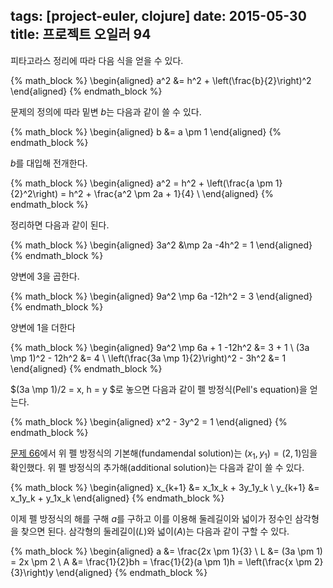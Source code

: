 tags: [project-euler, clojure]
date: 2015-05-30
title: 프로젝트 오일러 94
---
피타고라스 정리에 따라 다음 식을 얻을 수 있다.

{% math_block %}
\begin{aligned}
a^2 &= h^2 + \left(\frac{b}{2}\right)^2
\end{aligned}
{% endmath_block %}

문제의 정의에 따라 밑변 $b$는 다음과 같이 쓸 수 있다.

{% math_block %}
\begin{aligned}
b &= a \pm 1
\end{aligned}
{% endmath_block %}




$b$를 대입해 전개한다.

{% math_block %}
\begin{aligned}
a^2 = h^2 + \left(\frac{a \pm 1}{2}^2\right) = h^2 + \frac{a^2 \pm 2a + 1}{4} \\
\end{aligned}
{% endmath_block %}

정리하면 다음과 같이 된다.

{% math_block %}
\begin{aligned}
3a^2 &\mp 2a -4h^2 = 1
\end{aligned}
{% endmath_block %}

양변에 3을 곱한다.

{% math_block %}
\begin{aligned}
9a^2 \mp 6a -12h^2 = 3
\end{aligned}
{% endmath_block %}

양변에 1을 더한다

{% math_block %}
\begin{aligned}
9a^2 \mp 6a + 1 -12h^2 &= 3 + 1 \\
(3a \mp 1)^2 - 12h^2 &= 4 \\
\left(\frac{3a \mp 1}{2}\right)^2 - 3h^2 &= 1
\end{aligned}
{% endmath_block %}

$(3a \mp 1)/2 = x, h = y $로 놓으면 다음과 같이 펠 방정식(Pell's equation)을 얻는다.

{% math_block %}
\begin{aligned}
x^2 - 3y^2 = 1
\end{aligned}
{% endmath_block %}

[문제 66]()에서 위 펠 방정식의 기본해(fundamendal solution)는 $(x_1, y_1) = (2, 1)$임을 확인했다. 위 펠 방정식의 추가해(additional solution)는 다음과 같이 쓸 수 있다.

{% math_block %}
\begin{aligned}
x_{k+1} &= x_1x_k + 3y_1y_k \\
y_{k+1} &= x_1y_k + y_1x_k
\end{aligned}
{% endmath_block %}

이제 펠 방정식의 해를 구해 $a$를 구하고 이를 이용해 둘레길이와 넓이가 정수인 삼각형을 찾으면 된다. 삼각형의 둘레길이($L$)와 넓이($A$)는 다음과 같이 구할 수 있다.

{% math_block %}
\begin{aligned}
a &= \frac{2x \pm 1}{3} \\
L &= (3a \pm 1) = 2x \pm 2 \\
A &= \frac{1}{2}bh = \frac{1}{2}(a \pm 1)h = \left(\frac{x \pm 2}{3}\right)y
\end{aligned}
{% endmath_block %}
